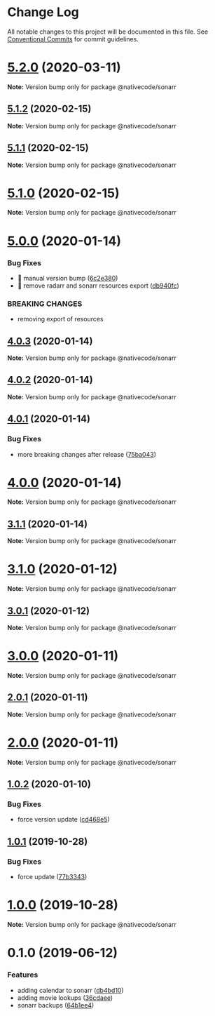 # Change Log

All notable changes to this project will be documented in this file.
See [Conventional Commits](https://conventionalcommits.org) for commit guidelines.

# [5.2.0](https://git.nativecode.net/nativecode/media-clients/compare/@nativecode/sonarr@5.2.0-next.7...@nativecode/sonarr@5.2.0) (2020-03-11)

**Note:** Version bump only for package @nativecode/sonarr





## [5.1.2](https://git.nativecode.net/nativecode/media-clients/compare/@nativecode/sonarr@5.1.2-next.1...@nativecode/sonarr@5.1.2) (2020-02-15)

**Note:** Version bump only for package @nativecode/sonarr





## [5.1.1](https://git.nativecode.net/nativecode/media-clients/compare/@nativecode/sonarr@5.1.0...@nativecode/sonarr@5.1.1) (2020-02-15)

**Note:** Version bump only for package @nativecode/sonarr





# [5.1.0](https://git.nativecode.net/nativecode/media-clients/compare/@nativecode/sonarr@5.1.0-next.0...@nativecode/sonarr@5.1.0) (2020-02-15)

**Note:** Version bump only for package @nativecode/sonarr





# [5.0.0](https://git.nativecode.net/nativecode/media-clients/compare/@nativecode/sonarr@4.0.3-next.1...@nativecode/sonarr@5.0.0) (2020-01-14)


### Bug Fixes

* 🐛 manual version bump ([6c2e380](https://git.nativecode.net/nativecode/media-clients/commits/6c2e3806fdd130cd8915b9d844b2605260879516))
* 🐛 remove radarr and sonarr resources export ([db940fc](https://git.nativecode.net/nativecode/media-clients/commits/db940fcbc3bbf131d660410eebe0742fb845a66e))


### BREAKING CHANGES

* removing export of resources





## [4.0.3](https://git.nativecode.net/nativecode/media-clients/compare/@nativecode/sonarr@4.0.2...@nativecode/sonarr@4.0.3) (2020-01-14)

**Note:** Version bump only for package @nativecode/sonarr





## [4.0.2](https://git.nativecode.net/nativecode/media-clients/compare/@nativecode/sonarr@4.0.2-next.0...@nativecode/sonarr@4.0.2) (2020-01-14)

**Note:** Version bump only for package @nativecode/sonarr





## [4.0.1](https://git.nativecode.net/nativecode/media-clients/compare/@nativecode/sonarr@4.0.0...@nativecode/sonarr@4.0.1) (2020-01-14)


### Bug Fixes

* more breaking changes after release ([75ba043](https://git.nativecode.net/nativecode/media-clients/commits/75ba04322fb4d970eae60a6f814165737925fe92))





# [4.0.0](https://git.nativecode.net/nativecode/media-clients/compare/@nativecode/sonarr@4.0.0-next.0...@nativecode/sonarr@4.0.0) (2020-01-14)

**Note:** Version bump only for package @nativecode/sonarr





## [3.1.1](https://git.nativecode.net/nativecode/media-clients/compare/@nativecode/sonarr@3.1.1-next.0...@nativecode/sonarr@3.1.1) (2020-01-14)

**Note:** Version bump only for package @nativecode/sonarr





# [3.1.0](https://git.nativecode.net/nativecode/media-clients/compare/@nativecode/sonarr@3.1.0-next.0...@nativecode/sonarr@3.1.0) (2020-01-12)

**Note:** Version bump only for package @nativecode/sonarr





## [3.0.1](https://git.nativecode.net/nativecode/media-clients/compare/@nativecode/sonarr@3.0.1-next.0...@nativecode/sonarr@3.0.1) (2020-01-12)

**Note:** Version bump only for package @nativecode/sonarr





# [3.0.0](https://git.nativecode.net/nativecode/media-clients/compare/@nativecode/sonarr@3.0.0-next.3...@nativecode/sonarr@3.0.0) (2020-01-11)

**Note:** Version bump only for package @nativecode/sonarr





## [2.0.1](https://git.nativecode.net/nativecode/media-clients/compare/@nativecode/sonarr@2.0.1-next.2...@nativecode/sonarr@2.0.1) (2020-01-11)

**Note:** Version bump only for package @nativecode/sonarr





# [2.0.0](https://git.nativecode.net/nativecode/media-clients/compare/@nativecode/sonarr@2.0.0-next.3...@nativecode/sonarr@2.0.0) (2020-01-11)

**Note:** Version bump only for package @nativecode/sonarr





## [1.0.2](https://git.nativecode.net/nativecode/media-clients/compare/@nativecode/sonarr@1.0.2-next.1...@nativecode/sonarr@1.0.2) (2020-01-10)


### Bug Fixes

* force version update ([cd468e5](https://git.nativecode.net/nativecode/media-clients/commits/cd468e5c7e9c4fdc553465865aaaba706d375e12))





## [1.0.1](https://git.nativecode.net/nativecode/media-clients/compare/@nativecode/sonarr@1.0.0...@nativecode/sonarr@1.0.1) (2019-10-28)


### Bug Fixes

* force update ([77b3343](https://git.nativecode.net/nativecode/media-clients/commits/77b33435d5b1a7a1c76d74ad085cf8c9940b0ec8))





# [1.0.0](https://git.nativecode.net/nativecode/media-clients/compare/@nativecode/sonarr@1.0.0-next.2...@nativecode/sonarr@1.0.0) (2019-10-28)

**Note:** Version bump only for package @nativecode/sonarr





# 0.1.0 (2019-06-12)


### Features

* adding calendar to sonarr ([db4bd10](https://git.nativecode.net/nativecode/media-clients/commits/db4bd10))
* adding movie lookups ([36cdaee](https://git.nativecode.net/nativecode/media-clients/commits/36cdaee))
* sonarr backups ([64b1ee4](https://git.nativecode.net/nativecode/media-clients/commits/64b1ee4))
